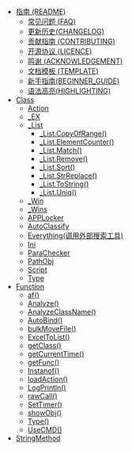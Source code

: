 -   [指南 (README)](README.md)
    -   [常见问题 (FAQ)](BeanLib_FQA.md)
    -   [更新历史(CHANGELOG)](更新历史(CHANGELOG).md)
    -   [贡献指南 (CONTRIBUTING)](BeanLib_CONTRIBUTING.md)
    -   [开源协议 (LICENCE)](LICENCE)
    -   [鸣谢 (ACKNOWLEDGEMENT)](BeanLib_ACKNOWLEDGEMENT.md)
    -   [文档模板 (TEMPLATE)](TEMPLATE.md)
    -   [新手指南(BEGINNER\_GUIDE)](新手指南(BEGINNER_GUIDE).md)
    -   [语法高亮(HIGHLIGHTING)](HIGHLIGHTING.md)
-   [Class](Action.md)
    -   [Action](Action.md)
    -   [\_EX](_EX.md)
    -   [\_List](_List.md)
        -   [\_List.CopyOfRange()](_List/_List.CopyOfRange().md)
        -   [\_List.ElementCounter()](_List/_List.ElementCounter().md)
        -   [\_List.Match()](Match().md)
        -   [\_List.Remove()](_List/_List.Remove().md)
        -   [\_List.Sort()](_List/_List.Sort().md)
        -   [\_List.StrReplace()](_List/_List.StrReplace().md)
        -   [\_List.ToString()](_List.ToString().md)
        -   [\_List.Uniq()](_List/_List.Uniq().md)
    -   [\_Win](_Win.md)
    -   [\_Wins](_Wins.md)
    -   [APPLocker](APPLocker.md)
    -   [AutoClassify](AutoClassify.md)
    -   [Everything(调用外部搜索工具)](Everything.md)
    -   [Ini](Ini.md)
    -   [ParaChecker](ParaChecker.md)
    -   [PathObj](PathObj.md)
    -   [Script](Script.md)
    -   [Type](Type.md)
-   [Function](Function.md)
	-   [af()](af().md)
	-   [Analyze()](Analyze().md)
	-   [AnalyzeClassName()](AnalyzeClassName().md)
	-   [AutoBind()](AutoBind().md)
	-   [bulkMoveFile()](bulkMoveFile.md)
	-   [ExcelToList()](ExcelToList().md)
	-   [getClass()](getClass().md)
	-   [getCurrentTime()](getCurrentTime.md)
	-   [getFunc()](getFunc.md)
	-   [Instanof()](Instanof().md)
	-   [loadAction()](loadAction().md)
	-   [LogPrintln()](LogPrintln().md)
	-   [rawCall()](rawCall.md)
	-   [SetTimer()](SetTimer.md)
	-   [showObj()](showObj().md)
	-   [Type()](Type().md)
	-   [UseCMD()](UseCMD.md)
-   [StringMethod](StringMethod.md)